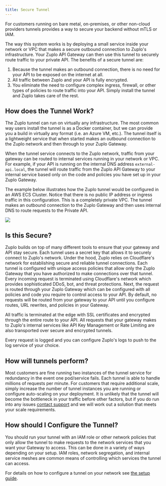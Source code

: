 ```yaml
---
title: Secure Tunnel
---
```


For customers running on bare metal, on-premises, or other non-cloud providers
tunnels provides a way to secure your backend without mTLS or IAM.

The way this system works is by deploying a small service inside your network or
VPC that makes a secure outbound connection to Zuplo's infrastructure. Your
Zuplo API Gateway can then use this tunnel to securely route traffic to your
private API. The benefits of a secure tunnel are:

1. Because the tunnel makes an outbound connection, there is no need for your
   API to be exposed on the internet at all.
2. All traffic between Zuplo and your API is fully encrypted.
3. You eliminate the need to configure complex ingress, firewall, or other types
   of policies to route traffic into your API. Simply install the tunnel and
   Zuplo takes care of the rest.

## How does the Tunnel Work?

The Zuplo tunnel can run on virtually any infrastructure. The most common way
users install the tunnel is as a Docker container, but we can provide you a
build in virtually any format (i.e. an Azure VM, etc.). The tunnel itself is a
lightweight service that when started makes an outbound connection to the Zuplo
network and then through to your Zuplo Gateway.

When the tunnel service connects to the Zuplo network, traffic from your gateway
can be routed to internal services running in your network or VPC. For example,
if your API is running on the internal DNS address `external-api.local`, the
tunnel will route traffic from the Zuplo API Gateway to your internal service
based only on the code and policies you have set up in your Zuplo Gateway.

The example below illustrates how the Zuplo tunnel would be configured in an AWS
ECS Cluster. Notice that there is no public IP address or ingress traffic in
this configuration. This is a completely private VPC. The tunnel makes an
outbound connection to the Zuplo Gateway and then uses internal DNS to route
requests to the Private API.

![](https://cdn.zuplo.com/assets/fefdc7fb-f3b6-4908-8485-3d20cb769cfd.png)

## Is this Secure?

Zuplo builds on top of many different tools to ensure that your gateway and API
stay secure. Each tunnel uses a secret key that allows it to securely connect to
Zuplo's network. Under the hood, Zuplo relies on Cloudflare's network for
establishing secure and reliable tunnel connections. Each tunnel is configured
with unique access policies that allow only the Zuplo Gateway that you have
authorized to make connections over that tunnel. Every incoming request is
terminated using Cloudflare's network which provides sophisticated DDoS, bot,
and threat protections. Next, the request is routed through your Zuplo Gateway
which can be configured with all policies and code you require to control access
to your API. By default, no requests will be routed from your gateway to your
API until you configure routes, URL rewrites, and policies in your Gateway.

All traffic is terminated at the edge with SSL certificates and encrypted
through the entire route to your API. All requests that your gateway makes to
Zuplo's internal services like API Key Management or Rate Limiting are also
transported over secure and encrypted tunnels.

Every request is logged and you can configure Zuplo's logs to push to the log
service of your choice.

## How will tunnels perform?

Most customers are fine running two instances of the tunnel service for
redundancy in the event one pod/service fails. Each tunnel is able to handle
millions of requests per minute. For customers that require additional scale,
simply increase the number of tunnel instances you are running or configure
auto-scaling on your deployment. It is unlikely that the tunnel will become the
bottleneck in your traffic before other factors, but if you do run into any
issues [contact support](mailto:support@zuplo.com) and we will work out a
solution that meets your scale requirements.

## How should I Configure the Tunnel?

You should run your tunnel with an IAM role or other network policies that only
allow the tunnel to make requests to the network services that you want your
Gateway to access. This can be done in a variety of ways depending on your
setup. IAM roles, network segregation, and internal service meshes are common
means of controlling which services the tunnel can access.

For details on how to configure a tunnel on your network see
[the setup guide](tunnel-setup.md).
